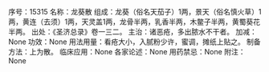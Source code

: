 序号：15315
名称：龙葵散
组成：龙葵（俗名天茄子）1两，景天（俗名慎火草）1两，黄连（去须）1两，天灵盖1两，龙骨半两，乳香半两，木鳖子半两，黄蜀葵花半两。
出处：《圣济总录》卷一三二。
主治：诸恶疮，多出脓水不干者。
加减：None
功效：None
用法用量：看疮大小，入腻粉少许，蜜调，摊纸上贴之。
制备方法：上为散。
临床应用：None
各家论述：None
用药禁忌：None
附注：None
